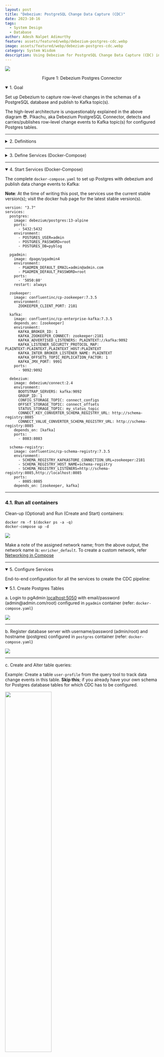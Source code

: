 ```yaml
---
layout: post
title: "Debezium: PostgreSQL Change Data Capture (CDC)"
date: 2023-10-16
tags:
  - System Design
  - Database
author: Adesh Nalpet Adimurthy
feature: assets/featured/webp/debezium-postgres-cdc.webp
image: assets/featured/webp/debezium-postgres-cdc.webp
category: System Wisdom
description: Using Debezium for PostgreSQL Change Data Capture (CDC) involves setting up a pipeline to capture and stream row-level changes from PostgreSQL to Kafka. The process includes configuring PostgreSQL, Kafka, Zookeeper, and Debezium using Docker. The article provides detailed steps for setting up each component, creating PostgreSQL tables, configuring Debezium connectors, and validating the pipeline by consuming Kafka messages. This setup enables real-time data synchronization and processing.
---
```


<img class="center-image" src="./assets/featured/webp/debezium-postgres-cdc.webp" /> 
<p style="text-align: center;">Figure 1: Debezium Postgres Connector</p>

<details open><summary class="h3">1. Goal</summary>
<p>Set up Debezium to capture row-level changes in the schemas of a PostgreSQL database and publish to Kafka topic(s).</p>

<p>The high-level architecture is unquestionably explained in the above diagram 😎. Pikachu, aka Debezium PostgreSQL Connector, detects and carries/publishes row-level change events to Kafka topic(s) for configured Postgres tables.</p>
</details>

<hr class="hr">

<details><summary class="h3">2. Definitions</summary>

<h3 id="cdc">2.1. Change Data Capture (CDC)</h3>
<p>In databases, change data capture (CDC) is a set of software design patterns used to determine and track the data that has changed (the "deltas") so that action can be taken using the changed data [1].</p>

<hr class="hr">

<h3 id="debezium">2.2. Debezium</h3>
<p>Debezium is a set of distributed services to capture changes in your databases so that your applications can see those changes and respond to them. Debezium records all row-level changes within each database table in a change event stream, and applications simply read these streams to see the change events in the same order in which they occurred [2].</p>

<hr class="hr">

<h3 id="connectors">2.3. Debezium Connectors</h3>
<p>A library of connectors that capture changes from a variety of database management systems and produce events with very similar structures, making it far easier for your applications to consume and respond to the events regardless of where the changes originated [3].</p>

<hr class="hr">

<h3 id="postgresql-connector">2.4. Debezium connector for PostgreSQL</h3>
<p>The Debezium PostgreSQL connector captures row-level changes in the schemas of a PostgreSQL database [4].</p>

<hr class="hr">

<h3 id="kafka">2.5. Kafka</h3>
<p>Apache Kafka is a distributed data store optimized for ingesting and processing streaming data in real-time. Streaming data is data that is continuously generated by thousands of data sources, which typically send the data records in simultaneously [5].</p>

<hr class="hr">

<h3 id="kafka-connect">2.6. Kafka Connect</h3>
<p>Kafka Connect is a tool for scalably and reliably streaming data between Apache Kafka and other systems. It makes it simple to quickly define connectors that move large collections of data into and out of Kafka [6].</p>

</details>

<hr class="hr">

<details><summary class="h3">3. Define Services (Docker-Compose)</summary>
<p>As a generate note, If you use Mac M1/M2, ensure the docker image has <code>linux/arm64</code> OS/ARCH.</p>
<p><img class="center-image" src="./assets/posts/docker-debezium-arch.png" /> </p>

<p>Section 3.x covers the breakdown of each service/docker image used in <code>docker-compose.yaml</code> file, if you have worked with docker before, skip the section and pick up the entire file from section 4 instead.</p>

<p>Break down of services in <code>docker-compose.yaml</code></p>

<ul>
<li><p><b>Postgres</b>: The database containing the table(s) for which CDC is tracked.</p></li>

<li><p><b>Kafka</b> and <b>Zookeeper</b>: The event broker where CDC events are stored.</p></li>

<li><p><b>Schema Registry</b>: To serialize/deserialize CDC message(s) using Avro schema.</p></li>

<li><p><b>Debezium</b>: Responsible for capturing the row-level changes made to Postgres table(s) and streaming them to a Kafka topic.</p></li>
</ul>

<details><summary class="h3">3.1. PostgreSQL</summary>
<p><a href="https://hub.docker.com/r/debezium/postgres">debezium/postgres</a>: PostgreSQL for use with Debezium change data capture. This image is based upon <a href="https://hub.docker.com/_/postgres/">postgres</a> along with <a href="https://www.postgresql.org/docs/11/logicaldecoding-explanation.html">logical decoding</a> plugin from <a href="https://github.com/debezium/">Debezium</a></p>

<p><a href="https://hub.docker.com/r/dpage/pgadmin4/">dpage/pgadmin4</a> (Optional): Web browser version of <a href="https://www.pgadmin.org/download/pgadmin-4-container/">pgAdmin 4</a> for the ease of running DML and DDL operations on PostgreSQL.</p>

<pre><code>
postgres:
  image: debezium/postgres:13-alpine
  ports:
    - 5432:5432
  environment:
    - POSTGRES_USER=admin
    - POSTGRES_PASSWORD=root
    - POSTGRES_DB=pyblog

pgadmin:
  image: dpage/pgadmin4
  environment:
    - PGADMIN_DEFAULT_EMAIL=admin@admin.com
    - PGADMIN_DEFAULT_PASSWORD=root
  ports:
    - '5050:80'
  restart: always
</code></pre>
</details>

<hr class="hr">

<details><summary class="h3">3.2. Kafka and Zookeeper</summary>

<p>Confluent Platform Docker images for Kafka: <a href="https://hub.docker.com/r/confluentinc/cp-enterprise-kafka/">confluentinc/cp-enterprise-kafka/postgres</a> and Zookeeper: <a href="https://hub.docker.com/r/confluentinc/cp-zookeeper">confluentinc/cp-zookeeper</a>. The below example is for version <code>7.3</code>, a more recent version, i.e., <code>7.5</code> onwards, Confluent recommends <a href="https://docs.confluent.io/platform/current/kafka-metadata/kraft.html">KRaft</a> mode for new deployments, and Zookeeper is deprecated.</p>

<pre><code>
zookeeper:
  image: confluentinc/cp-zookeeper:7.3.5
  environment:
    ZOOKEEPER_CLIENT_PORT: 2181

kafka:
  image: confluentinc/cp-enterprise-kafka:7.3.5
  depends_on: [zookeeper]
  environment:
    KAFKA_BROKER_ID: 1
    KAFKA_ZOOKEEPER_CONNECT: zookeeper:2181
    KAFKA_ADVERTISED_LISTENERS: PLAINTEXT://kafka:9092
    KAFKA_LISTENER_SECURITY_PROTOCOL_MAP: PLAINTEXT:PLAINTEXT,PLAINTEXT_HOST:PLAINTEXT
    KAFKA_INTER_BROKER_LISTENER_NAME: PLAINTEXT
    KAFKA_OFFSETS_TOPIC_REPLICATION_FACTOR: 1
    KAFKA_JMX_PORT: 9991
  ports:
    - 9092:9092
</code></pre>

</details>

<hr class="hr">

<details><summary class="h3">3.3. Debezium and Schema Registry</summary>

<p><a href="https://hub.docker.com/r/debezium/connect">debezium/connect</a> image defines a runnable <a href="https://kafka.apache.org/documentation.html#connect">Kafka Connect</a> service preconfigured with all Debezium connectors; it monitors database management system(s) for changing data and then forwards those changes directly into Kafka topics organized by server, database, and table.
</p>

<p><a href="https://hub.docker.com/r/confluentinc/cp-schema-registry">confluentinc/cp-schema-registry</a> enables client applications to read and write Avro data, in this case, to serialize and deserialize CDC messages.
</p>

<pre><code>
debezium:
  image: debezium/connect:2.4
  environment:
    BOOTSTRAP_SERVERS: kafka:9092
    GROUP_ID: 1
    CONFIG_STORAGE_TOPIC: connect_configs
    OFFSET_STORAGE_TOPIC: connect_offsets
    STATUS_STORAGE_TOPIC: my_status_topic
    CONNECT_KEY_CONVERTER_SCHEMA_REGISTRY_URL: http://schema-registry:8085
    CONNECT_VALUE_CONVERTER_SCHEMA_REGISTRY_URL: http://schema-registry:8085
  depends_on: [kafka]
  ports:
    - 8083:8083

schema-registry:
  image: confluentinc/cp-schema-registry:7.3.5
  environment:
    - SCHEMA_REGISTRY_KAFKASTORE_CONNECTION_URL=zookeeper:2181
    - SCHEMA_REGISTRY_HOST_NAME=schema-registry
    - SCHEMA_REGISTRY_LISTENERS=http://schema-registry:8085,http://localhost:8085
  ports:
    - 8085:8085
  depends_on: [zookeeper, kafka]
</code></pre>

</details>

</details>

<hr class="hr">

<details open><summary class="h3">4. Start Services (Docker-Compose)</summary>

<p>The complete <code>docker-compose.yaml</code> to set up Postgres with debezium and publish data change events to Kafka:</p>

<p><b>Note</b>: At the time of writing this post, the services use the current stable version(s); visit the docker hub page for the latest stable version(s).</p>

<pre><code>version: "3.7"
services:
  postgres:
    image: debezium/postgres:13-alpine
    ports:
      - 5432:5432
    environment:
      - POSTGRES_USER=admin
      - POSTGRES_PASSWORD=root
      - POSTGRES_DB=pyblog

  pgadmin:
    image: dpage/pgadmin4
    environment:
      - PGADMIN_DEFAULT_EMAIL=admin@admin.com
      - PGADMIN_DEFAULT_PASSWORD=root
    ports:
      - '5050:80'
    restart: always

  zookeeper:
    image: confluentinc/cp-zookeeper:7.3.5
    environment:
      ZOOKEEPER_CLIENT_PORT: 2181

  kafka:
    image: confluentinc/cp-enterprise-kafka:7.3.5
    depends_on: [zookeeper]
    environment:
      KAFKA_BROKER_ID: 1
      KAFKA_ZOOKEEPER_CONNECT: zookeeper:2181
      KAFKA_ADVERTISED_LISTENERS: PLAINTEXT://kafka:9092
      KAFKA_LISTENER_SECURITY_PROTOCOL_MAP: PLAINTEXT:PLAINTEXT,PLAINTEXT_HOST:PLAINTEXT
      KAFKA_INTER_BROKER_LISTENER_NAME: PLAINTEXT
      KAFKA_OFFSETS_TOPIC_REPLICATION_FACTOR: 1
      KAFKA_JMX_PORT: 9991
    ports:
      - 9092:9092

  debezium:
    image: debezium/connect:2.4
    environment:
      BOOTSTRAP_SERVERS: kafka:9092
      GROUP_ID: 1
      CONFIG_STORAGE_TOPIC: connect_configs
      OFFSET_STORAGE_TOPIC: connect_offsets
      STATUS_STORAGE_TOPIC: my_status_topic
      CONNECT_KEY_CONVERTER_SCHEMA_REGISTRY_URL: http://schema-registry:8085
      CONNECT_VALUE_CONVERTER_SCHEMA_REGISTRY_URL: http://schema-registry:8085
    depends_on: [kafka]
    ports:
      - 8083:8083

  schema-registry:
    image: confluentinc/cp-schema-registry:7.3.5
    environment:
      - SCHEMA_REGISTRY_KAFKASTORE_CONNECTION_URL=zookeeper:2181
      - SCHEMA_REGISTRY_HOST_NAME=schema-registry
      - SCHEMA_REGISTRY_LISTENERS=http://schema-registry:8085,http://localhost:8085
    ports:
      - 8085:8085
    depends_on: [zookeeper, kafka]
</code></pre>

<hr class="hr">

<h3>4.1. Run all containers</h3>

<p>Clean-up (Optional) and Run (Create and Start) containers:</p>
<pre><code>docker rm -f $(docker ps -a -q)
docker-compose up -d
</code></pre>

<p><img class="center-image" src="./assets/posts/debezium-docker-compose-up.png" /> </p>
<p>Make a note of the assigned network name; from the above output, the network name is: <code>enricher_default</code>. To create a custom network, refer <a href="https://docs.docker.com/compose/networking/">Networking in Compose</a></p>

</details>

<hr class="hr">

<details open><summary class="h3">5. Configure Services</summary>

<p>End-to-end configuration for all the services to create the CDC pipeline:</p>

<details open><summary class="h3">5.1. Create Postgres Tables</summary>

<p>a. Login to pgAdmin <a href="http://localhost:5050">localhost:5050</a> with email/password (admin@admin.com/root) configured in <code>pgadmin</code> container (refer: <code>docker-compose.yaml</code>)</p>
<p><img class="center-image" src="./assets/posts/debezium-pg-login.png" /> </p>

<hr class="hr">

<p>b. Register database server with username/password (admin/root) and hostname (postgres) configured in <code>postgres</code> container (refer: <code>docker-compose.yaml</code>)</p>
<p><img class="center-image" src="./assets/posts/debezium-pg-register.png" /> </p>

<hr class="hr">

<p>c. Create and Alter table queries:</p>
<p>Example: Create a table <code>user-profile</code> from the query tool to track data change events in this table. <b>Skip this</b>; if you already have your own schema for Postgres database tables for which CDC has to be configured.</p>
<p><img class="center-image" style="width: 55%;" src="./assets/posts/debezium-pg-query-tool.png" /> </p>

<pre><code>CREATE TABLE user_profile (
  user_id INT NOT NULL,
  full_name VARCHAR(64) NOT NULL,
  email VARCHAR(255) NOT NULL,
  PRIMARY KEY (user_id),
  UNIQUE (email)
);

ALTER TABLE user_profile REPLICA IDENTITY FULL;
</code></pre>

<p>Setting the table's replication identity to <code>full</code> infers that the entire row is used as the identifier for change-tracking.</p>

</details>

<hr class="hr">

<details open><summary class="h3">5.2. Set up Debezium Postgres Connector (Kafka Connect)</summary>

<p>a. Check the status of the Kafka Connect service:</p>
<pre><code>curl -H "Accept:application/json" localhost:8083/</code></pre>

<p><img src="./assets/posts/debezium-connector-status.png" /> </p>

<hr class="hr">

<p>b. Register the Debezium Postgres connector:</p>
<p>Create a file <code>debezium.json</code>, the Debezium Postgres connector configuration, where <code>user_profile</code> is the table being tracked</p> 

<pre><code>{
    "name": "postgresql-connector",
    "config": {
        "connector.class": "io.debezium.connector.postgresql.PostgresConnector",
        "plugin.name": "pgoutput",
        "database.hostname": "postgres",
        "database.port": "5432",
        "database.user": "admin",
        "database.password": "root",
        "database.dbname": "pyblog",
        "database.server.name": "postgres",
        "table.include.list": "public.user_profile",
        "table.whitelist": "public.user_profile",
        "database.tcpKeepAlive": true,
        "topic.prefix": "topic_user_profile"
    }
}
</code></pre>

<p>This command uses the Kafka Connect service’s API to submit a POST request against the <code>/connectors</code> resource with a JSON document that describes the new connector (called <code>postgresql-connector</code>).</p>

<pre><code>curl -i -X POST -H "Accept:application/json" -H "Content-Type:application/json" localhost:8083/connectors/ --data "@debezium.json"</code></pre>

<p><img src="./assets/posts/debezium-connector-register.png" /> </p>

<hr class="hr">

<p>c. Check the list of connectors registered with Kafka Connect:</p>

<pre><code>curl -H "Accept:application/json" localhost:8083/connectors/</code></pre>

<p><img src="./assets/posts/debezium-connector-list.png" /> </p>

</details>

<hr class="hr">

<details open><summary class="h3">5.3. View Kafka Messages</summary>

<p>a. Pull kafkacat docker image:</p>

<pre><code>docker pull confluentinc/cp-kafkacat:7.1.9</code></pre>

<a href="https://hub.docker.com/r/confluentinc/cp-kafkacat/">kafkacat</a> is a commandline tool for interacting with Kafka brokers. It can be used to produce and consume messages, as well as query metadata.

<hr class="hr">

<p>b. Listing topics on a broker:</p>
<p>For the Kafka broker is accessible as <code>kafka:9092</code> on the Docker network <code>enricher_default</code>, list topics by running:</p>

<pre><code>docker run --tty \
--network enricher_default \
confluentinc/cp-kafkacat:7.1.9 \
kafkacat -b kafka:9092 \
-L
</code></pre>

<hr class="hr">

<p>c. Consuming messages from a topic:</p>

<p>For the Kafka broker is accessible as <code>kafka:9092</code> on the Docker network <code>enricher_default</code>, print messages and their associated metadata from topic <code>topic_user_profile.public.user_profile</code>:</p>

<pre><code>docker run --tty \
--network enricher_default \
confluentinc/cp-kafkacat:7.1.9 \
kafkacat -b kafka:9092 -C \
-t topic_user_profile.public.user_profile
</code></pre>

<p><img src="./assets/posts/debezium-connector-error.png" /> </p>

<p>If you get the error <code>% ERROR: Topic topic_user_profile.public.user_profile error: Broker: Leader not available</code>, run the same command again!</p>

</details>

</details>

<hr class="hr">

<details open><summary class="h3">6. Moment of Truth 🚀</summary>

<p>a. Insert/Update a row in Postgres table:</p>
<p>For the table, Debezium CDC is configured; Following the example, creating a row in <code>user_profile</code></p>

<pre><code>INSERT INTO user_profile
 (user_id, full_name, email) 
VALUES
 (1,'John Ross', 'john.ross@pyblog.xyz');
</code></pre>

<p>b. Validate messages in Kafka topic:</p>
<p>Consuming the Kafka messages, as mentioned in 3.2.4, section c, the output for inserting a new row:</p>

<p><img src="./assets/posts/debezium-connector-cdc.png" /> </p>

<hr class="hr">

<p>c. Stop services and delete Docker Containers:</p>

<p>To stop all the services and delete the docker containers, run:</p>

<pre><code>docker-compose down
docker rm -f $(docker ps -a -q)</code></pre>

<p><img class="center-image" src="./assets/posts/debezium-connector-kill.png" /> </p>

</details>

<hr class="hr">

<details open><summary class="h3">7. Conclusion</summary>
<p>The post demonstrated how to capture data change events with Debezium by streaming data from a PostgreSQL database to Kafka.</p>

<p>Change Data Capture (CDC) has a lot of use cases, some of the top uses:
Updating/Invalidating Cache, Enriching Data/Logs from Entity Identifiers, Real-time data loading into Data Warehouse(s) and search engine(s), Synchronize data (on-premises to cloud), Microservices Data exchange with the Outbox Pattern and many more.
</p>

<p><b>Whats' next</b>: In the next post, we see how to process the CDC events with stream processing engines such as <a href="https://flink.apache.org/">Apache Flink</a>, cache the transformed data (<a href="https://flink.apache.org/2021/01/18/using-rocksdb-state-backend-in-apache-flink-when-and-how/">RockDB</a>), and enrich/cleanse other events with more meaningful information than their raw versions without having to query the source database.</p>
</details>

<hr class="hr">

<details><summary class="h3">8. References</summary>

<pre><code>
[1] Wikipedia Contributors, “Change data capture,” Wikipedia, Feb. 04, 2019. https://en.wikipedia.org/wiki/Change_data_capture

[2] “Debezium Documentation :: Debezium Documentation,” debezium.io. https://debezium.io/documentation/reference/stable/index.html

[3] “Connectors :: Debezium Documentation,” debezium.io. https://debezium.io/documentation/reference/stable/connectors/index.html

[4] “Debezium connector for PostgreSQL :: Debezium Documentation,” debezium.io. https://debezium.io/documentation/reference/stable/connectors/postgresql.html (accessed Oct. 21, 2023).

[5] “What is Apache Kafka? | AWS,” Amazon Web Services, Inc. https://aws.amazon.com/msk/what-is-kafka/

[6] “Kafka Connect | Confluent Documentation,” docs.confluent.io. https://docs.confluent.io/platform/current/connect/index.html
‌
‌[7] J. P. Alvim, “Streaming data from PostgreSQL to s3 using Debezium, Kafka and Python,” Medium, Feb. 11, 2023. https://medium.com/@joaopaulonobregaalvim/streaming-data-from-postgresql-to-s3-using-debezium-kafka-and-python-16c6cdd6dc1e (accessed Oct. 21, 2023).

[8] D. Danushka, “Configuring Debezium to Capture PostgreSQL Changes with Docker Compose,” Tributary Data, Aug. 16, 2021. https://medium.com/event-driven-utopia/configuring-debezium-to-capture-postgresql-changes-with-docker-compose-224742ca5372 (accessed Oct. 21, 2023).

</code></pre>

</details>
